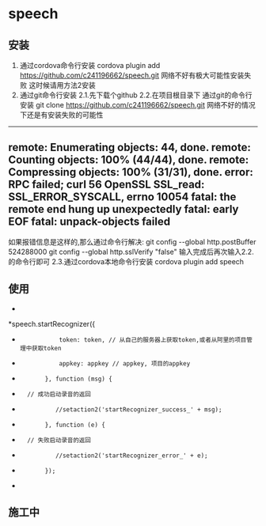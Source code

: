 # speech
## 安装
1. 通过cordova命令行安装 cordova plugin add https://github.com/c241196662/speech.git
  网络不好有极大可能性安装失败
  这时候请用方法2安装
2. 通过git命令行安装
2.1.先下载个github
2.2.在项目根目录下 通过git的命令行安装 git clone https://github.com/c241196662/speech.git
  网络不好的情况下还是有安装失败的可能性
  ----------------------------------
  remote: Enumerating objects: 44, done.
  remote: Counting objects: 100% (44/44), done.
  remote: Compressing objects: 100% (31/31), done.
  error: RPC failed; curl 56 OpenSSL SSL_read: SSL_ERROR_SYSCALL, errno 10054
  fatal: the remote end hung up unexpectedly
  fatal: early EOF
  fatal: unpack-objects failed
  ----------------------------------
  如果报错信息是这样的,那么通过命令行解决:
    git config --global http.postBuffer 524288000
    git config --global http.sslVerify "false"
  输入完成后再次输入2.2.的命令行即可
2.3.通过cordova本地命令行安装 cordova plugin add speech
## 使用
*
*speech.startRecognizer({
*				 token: token, // 从自己的服务器上获取token,或者从阿里的项目管理中获取token
*				 appkey: appkey // appkey, 项目的appkey
*			 }, function (msg) {
*       // 成功启动录音的返回
*			 	//setaction2('startRecognizer_success_' + msg);
*			 }, function (e) {
*       // 失败启动录音的返回
*			 	//setaction2('startRecognizer_error_' + e);
*			 });
*
## 施工中
